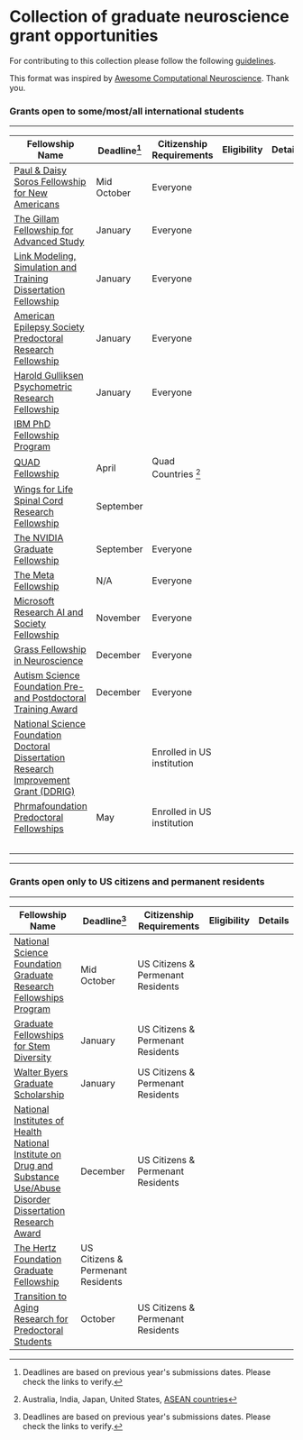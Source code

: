 # Collection of graduate neuroscience grant opportunities

For contributing to this collection please follow the following [guidelines](contributing.md). 

This format was inspired by [Awesome Computational
Neuroscience](https://github.com/eselkin/awesome-computational-neuroscience/tree/master). Thank you. 

### Grants open to some/most/all international students 
---

| Fellowship Name | Deadline[^*]| Citizenship Requirements | Eligibility | Details | 
| --------------- | ----------- | ------------------------ | ----------- | ------- | 
| [Paul & Daisy Soros Fellowship for New Americans](https://www.pdsoros.org/apply/online-application) | Mid October | Everyone | | |
| [The Gillam Fellowship for Advanced Study](https://www.hhmi.org/programs/gilliam-fellows#Eligibility) | January | Everyone | | |
| [Link Modeling, Simulation and Training Dissertation Fellowship](https://linksim.org/) | January | Everyone | | |
| [American Epilepsy Society Predoctoral Research Fellowship](https://cms.aesnet.org/research-funding/funding/early-career/predoctoral-research-fellowships) | January | Everyone | | |
| [Harold Gulliksen Psychometric Research Fellowship](https://www.ets.org/research/internship-fellowship/about/harold-gulliksen.html) | January | Everyone | | |
| [IBM PhD Fellowship Program](https://research.ibm.com/university/awards/fellowships.html) | | | | ||
| [QUAD Fellowship](https://www.quadfellowship.org/) | April | Quad Countries [^1]   | ||
| [Wings for Life Spinal Cord Research Fellowship](https://www.wingsforlife.com/uk/research/application/#format-1)| September | | | |
| [The NVIDIA Graduate Fellowship](https://research.nvidia.com/graduate-fellowships)| September | Everyone | | |
| [The Meta Fellowship](https://research.facebook.com/fellows/)|N/A |Everyone | | |
| [Microsoft Research AI and Society Fellowship](https://www.microsoft.com/en-us/research/academic-program/ai-society-fellows/how-to-apply/)| November  | Everyone | | |
| [Grass Fellowship in Neuroscience](https://grassfoundation.org/fellowship-overview/)| December | Everyone | | |
| [Autism Science Foundation Pre- and Postdoctoral Training Award](https://autismsciencefoundation.org/apply-for-a-predoc-post-doc-fellowship/)| December | Everyone| | |
| [National Science Foundation Doctoral Dissertation Research Improvement Grant (DDRIG)](https://new.nsf.gov/funding/graduate-students#doctoral-dissertation-research-improvement-grants-ddrig-02d) | | Enrolled in US institution | |
| [Phrmafoundation Predoctoral Fellowships](https://www.phrmafoundation.org/grants-fellowships/predoctoral-fellowships/)| May |  Enrolled in US institution| | |
| | | | | |
| | | | | |
| | | | | |
| | | | | |
| | | | | |

---

### Grants open only to US citizens and permanent residents 
---

| Fellowship Name | Deadline[^*]| Citizenship Requirements | Eligibility | Details | 
| --------------- | -------- | ------------------------ | ----------- | ------- | 
| [National Science Foundation Graduate Research Fellowships Program](https://www.nsfgrfp.org/) | Mid October | US Citizens & Permenant Residents | | | 
| [Graduate Fellowships for Stem Diversity](https://stemfellowships.org/) | January | US Citizens & Permenant Residents | | |
| [Walter Byers Graduate Scholarship](https://www.ncaa.org/sports/2013/11/21/walter-byers-graduate-scholarship.aspx) | January | US Citizens & Permenant Residents | | |
| [National Institutes of Health National Institute on Drug and Substance Use/Abuse Disorder Dissertation Research Award](https://grants.nih.gov/grants/guide/pa-files/PAR-23-194.html#_Section_III._Eligibility) | December | US Citizens & Permenant Residents| | |
| [The Hertz Foundation Graduate Fellowship](https://www.hertzfoundation.org/the-fellowship/)| US Citizens & Permenant Residents | | | |
| [Transition to Aging Research for Predoctoral Students](https://www.nia.nih.gov/research/training/f99-k00-transition-aging-research-predoctoral-students#dates)| October  |  US Citizens & Permenant Residents| | |

[^*]: Deadlines are based on previous year's submissions dates. Please check the links to verify.
[^1]: Australia, India, Japan, United States, [ASEAN countries](https://asean.org/member-states/)

